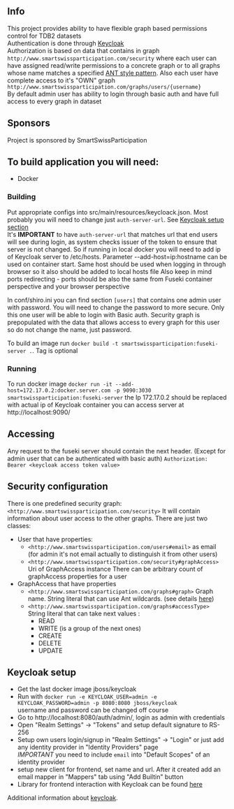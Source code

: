 ## Info
This project provides ability to have flexible graph based permissions control for TDB2 datasets   
Authentication is done through [Keycloak](https://www.keycloak.org/)   
Authorization is based on data that contains in graph `http://www.smartswissparticipation.com/security`
where each user can have assigned read/write permissions to a concrete graph or to all graphs whose name matches a specified [ANT style pattern](http://ant.apache.org/manual/dirtasks.html#patterns).
Also each user have complete access to it's "OWN" graph `http://www.smartswissparticipation.com/graphs/users/{username}`  
By default admin user has ability to login through basic auth and have full access to every graph in dataset

## Sponsors
Project is sponsored by SmartSwissParticipation

## To build application you will need:
* Docker

### Building
Put appropriate configs into src/main/resources/keycloack.json.
Most probably you will need to change just `auth-server-url`. See [Keycloak setup section](#keycloak-setup)   
It's __IMPORTANT__  to have `auth-server-url` that matches url that end users will see during login, 
as system checks issuer of the token to ensure that server is not changed.
So if running in local docker you will need to add ip of Keycloak server to /etc/hosts. 
Parameter --add-host=ip:hostname can be used on container start.
Same host should be used when logging in through browser so it also should be added to local hosts file
Also keep in mind ports redirecting - ports should be also the same from Fuseki container perspective and your browser perspective 

In conf/shiro.ini you can find section `[users]` that contains one admin user with password.
You will need to change the password to more secure. 
Only this one user will be able to login with Basic auth. 
Security graph is prepopulated with the data that allows access to every graph for this user 
so do not change the name, just password.   

To build an image run `docker build -t smartswissparticipation:fuseki-server .`. Tag is optional

### Running
To run docker image `docker run -it --add-host=172.17.0.2:docker.server.com -p 9090:3030 smartswissparticipation:fuseki-server`
the Ip 172.17.0.2 should be replaced with actual ip of Keycloak container
you can access server at http://localhost:9090/

## Accessing
Any request to the fuseki server should contain the next header. 
(Except for admin user that can be authenticated with basic auth)
`Authorization: Bearer <keycloak access token value>`

## Security configuration
There is one predefined security graph: `<http://www.smartswissparticipation.com/security>` 
It will contain information about user access to the other graphs. 
There are just two classes:
* User that have properties:
   * `<http://www.smartswissparticipation.com/users#email>` as email
   (for admin it's not email actually to distinguish it from other users)
   * `<http://www.smartswissparticipation.com/security#graphAccess>` Uri of GraphAccess instance
   There can be arbitrary count of graphAccess properties for a user
* GraphAccess that have properties
   * `<http://www.smartswissparticipation.com/graphs#graph>` Graph name. String literal that can use Ant wildcards. (see details [here](http://ant.apache.org/manual/dirtasks.html#patterns))
   * `<http://www.smartswissparticipation.com/graphs#accessType>` String literal that can take next values : 
      * READ
      * WRITE (is a group of the next ones)
      * CREATE
      * DELETE
      * UPDATE
      
## Keycloak setup
* Get the last docker image jboss/keycloak
* Run with `docker run -e KEYCLOAK_USER=admin -e KEYCLOAK_PASSWORD=admin -p 8080:8080 jboss/keycloak`   
  username and password can be changed off course 
* Go to http://localhost:8080/auth/admin/, login as admin with credentials
* Open "Realm Settings" -> "Tokens" and setup default signature to RS-256
* Setup own users login/signup in "Realm Settings" -> "Login" 
  or just add any identity provider in "Identity Providers" page   
  _IMPORTANT_ you need to include `email` into "Default Scopes" of an identity provider
* setup new client for frontend, set name and url. 
  After it created add an email mapper in "Mappers" tab using "Add Builtin" button
* Library for frontend interaction with Keycloak can be found [here](https://www.npmjs.com/package/keycloak-js)

Additional information about [keycloak](https://www.keycloak.org/).  
